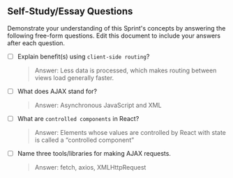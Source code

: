 ## Self-Study/Essay Questions

Demonstrate your understanding of this Sprint's concepts by answering the following free-form questions. Edit this document to include your answers after each question.

- [ ] Explain benefit(s) using `client-side routing`?
  > Answer: Less data is processed, which makes routing between views load generally faster.
- [ ] What does AJAX stand for?
  > Answer: Asynchronous JavaScript and XML
- [ ] What are `controlled components` in React?
  > Answer: Elements whose values are controlled by React with state is called a “controlled component”
- [ ] Name three tools/libraries for making AJAX requests.
  > Answer: fetch, axios, XMLHttpRequest
